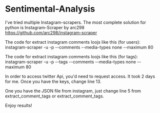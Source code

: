 # Sentimental-Analysis

I've tried multiple Instagram-scrapers. The most complete solution for python is Instagram-Scraper by arc298
https://github.com/arc298/instagram-scraper

The code for extract instagram comments loojs like this (for users):
instagram-scraper <user to scrape> -u <your username> -p <your password> --comments --media-types none --maximum 80
  
The code for extract instagram comments loojs like this (for tags):
instagram-scraper <user to scrape> -u <your username> -p <your password> --tags --comments --media-types none --maximum 80

In order to access twitter Api, you'd need to request access. It took 2 days for me. Once you have the keys, change line 13.

One you have the JSON file from instagram, just change line 5 from extract_comment_tags or extract_comment_tags.



Enjoy results!



